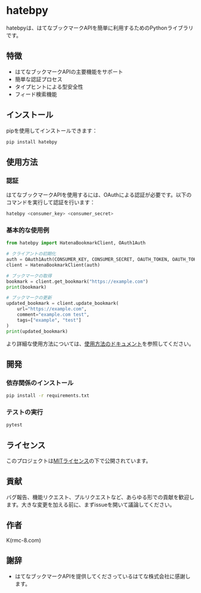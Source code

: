 # hatebpy

hatebpyは、はてなブックマークAPIを簡単に利用するためのPythonライブラリです。

## 特徴

- はてなブックマークAPIの主要機能をサポート
- 簡単な認証プロセス
- タイプヒントによる型安全性
- フィード検索機能

## インストール

pipを使用してインストールできます：

```bash
pip install hatebpy
```

## 使用方法

### 認証

はてなブックマークAPIを使用するには、OAuthによる認証が必要です。以下のコマンドを実行して認証を行います：

```bash
hatebpy <consumer_key> <consumer_secret>
```

### 基本的な使用例

```python
from hatebpy import HatenaBookmarkClient, OAuth1Auth

# クライアントの初期化
auth = OAuth1Auth(CONSUMER_KEY, CONSUMER_SECRET, OAUTH_TOKEN, OAUTH_TOKEN_SECRET)
client = HatenaBookmarkClient(auth)

# ブックマークの取得
bookmark = client.get_bookmark("https://example.com")
print(bookmark)

# ブックマークの更新
updated_bookmark = client.update_bookmark(
    url="https://example.com",
    comment="example.com test",
    tags=["example", "test"]
)
print(updated_bookmark)
```

より詳細な使用方法については、[使用方法のドキュメント](docs/usage.md)を参照してください。

## 開発

### 依存関係のインストール

```bash
pip install -r requirements.txt
```

### テストの実行

```bash
pytest
```

## ライセンス

このプロジェクトは[MITライセンス](LICENSE)の下で公開されています。

## 貢献

バグ報告、機能リクエスト、プルリクエストなど、あらゆる形での貢献を歓迎します。大きな変更を加える前に、まずissueを開いて議論してください。

## 作者

K(rmc-8.com)

## 謝辞

- はてなブックマークAPIを提供してくださっているはてな株式会社に感謝します。
